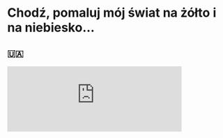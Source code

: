 # Chodź, pomaluj mój świat na żółto i na niebiesko...

## 🇺🇦

<iframe src="https://mastodon.social/@rotnicki/109683995074862276/embed" class="mastodon-embed" style="max-width: 100%; border: 0" width="400" allowfullscreen="allowfullscreen"></iframe><script src="https://static-cdn.mastodon.social/embed.js" async="async"></script>
